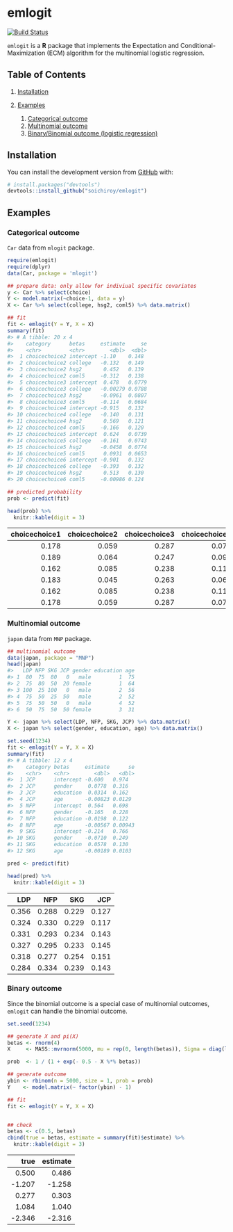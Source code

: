 
<!-- README.md is generated from README.Rmd. Please edit that file -->

# emlogit

<!-- badges: start -->

[![Build
Status](https://travis-ci.com/soichiroy/emlogit.svg?branch=master)](https://travis-ci.com/soichiroy/emlogit)
<!-- badges: end -->

`emlogit` is a **R** package that implements the Expectation and
Conditional-Maximization (ECM) algorithm for the multinomial logistic
regression.

## Table of Contents

1.  [Installation](#installation)

2.  [Examples](#examples)
    
    1.  [Categorical outcome](#categorical-outcome)
    2.  [Multinomial outcome](#multinomial-outcome)
    3.  [Binary/Binomial outcome (logistic regression)](#binary-outcome)

## Installation

You can install the development version from
[GitHub](https://github.com/) with:

``` r
# install.packages("devtools")
devtools::install_github("soichiroy/emlogit")
```

## Examples

### Categorical outcome

`Car` data from `mlogit` package.

``` r
require(emlogit)
require(dplyr)
data(Car, package = 'mlogit')

## prepare data: only allow for indiviual specific covariates
y <- Car %>% select(choice)
Y <- model.matrix(~choice-1, data = y)
X <- Car %>% select(college, hsg2, coml5) %>% data.matrix()
```

``` r
## fit
fit <- emlogit(Y = Y, X = X)
summary(fit)
#> # A tibble: 20 x 4
#>    category      betas     estimate     se
#>    <chr>         <chr>        <dbl>  <dbl>
#>  1 choicechoice2 intercept -1.10    0.148 
#>  2 choicechoice2 college   -0.132   0.149 
#>  3 choicechoice2 hsg2       0.452   0.139 
#>  4 choicechoice2 coml5     -0.312   0.138 
#>  5 choicechoice3 intercept  0.478   0.0779
#>  6 choicechoice3 college   -0.00279 0.0788
#>  7 choicechoice3 hsg2      -0.0961  0.0807
#>  8 choicechoice3 coml5     -0.114   0.0684
#>  9 choicechoice4 intercept -0.915   0.132 
#> 10 choicechoice4 college   -0.140   0.131 
#> 11 choicechoice4 hsg2       0.569   0.121 
#> 12 choicechoice4 coml5     -0.166   0.120 
#> 13 choicechoice5 intercept  0.624   0.0739
#> 14 choicechoice5 college   -0.161   0.0743
#> 15 choicechoice5 hsg2      -0.0458  0.0774
#> 16 choicechoice5 coml5      0.0931  0.0653
#> 17 choicechoice6 intercept -0.901   0.132 
#> 18 choicechoice6 college   -0.393   0.132 
#> 19 choicechoice6 hsg2       0.513   0.130 
#> 20 choicechoice6 coml5     -0.00986 0.124

## predicted probability
prob <- predict(fit)
```

``` r
head(prob) %>%
  knitr::kable(digit = 3)
```

| choicechoice1 | choicechoice2 | choicechoice3 | choicechoice4 | choicechoice5 | choicechoice6 |
| ------------: | ------------: | ------------: | ------------: | ------------: | ------------: |
|         0.178 |         0.059 |         0.287 |         0.071 |         0.332 |         0.072 |
|         0.189 |         0.064 |         0.247 |         0.099 |         0.315 |         0.086 |
|         0.162 |         0.085 |         0.238 |         0.115 |         0.290 |         0.110 |
|         0.183 |         0.045 |         0.263 |         0.062 |         0.374 |         0.073 |
|         0.162 |         0.085 |         0.238 |         0.115 |         0.290 |         0.110 |
|         0.178 |         0.059 |         0.287 |         0.071 |         0.332 |         0.072 |

### Multinomial outcome

`japan` data from `MNP` package.

``` r
## multinomial outcome
data(japan, package = "MNP")
head(japan)
#>   LDP NFP SKG JCP gender education age
#> 1  80  75  80   0   male         1  75
#> 2  75  80  50  20 female         1  64
#> 3 100  25 100   0   male         2  56
#> 4  75  50  25  50   male         2  52
#> 5  75  50  50   0   male         4  52
#> 6  50  75  50  50 female         3  31

Y <- japan %>% select(LDP, NFP, SKG, JCP) %>% data.matrix()
X <- japan %>% select(gender, education, age) %>% data.matrix()

set.seed(1234)
fit <- emlogit(Y = Y, X = X)
summary(fit)
#> # A tibble: 12 x 4
#>    category betas     estimate      se
#>    <chr>    <chr>        <dbl>   <dbl>
#>  1 JCP      intercept -0.600   0.974  
#>  2 JCP      gender     0.0778  0.316  
#>  3 JCP      education  0.0314  0.162  
#>  4 JCP      age       -0.00823 0.0129 
#>  5 NFP      intercept  0.564   0.698  
#>  6 NFP      gender    -0.165   0.228  
#>  7 NFP      education -0.0198  0.122  
#>  8 NFP      age       -0.00567 0.00943
#>  9 SKG      intercept -0.214   0.766  
#> 10 SKG      gender    -0.0710  0.249  
#> 11 SKG      education  0.0578  0.130  
#> 12 SKG      age       -0.00189 0.0103

pred <- predict(fit)
```

``` r
head(pred) %>%
  knitr::kable(digit = 3)
```

|   LDP |   NFP |   SKG |   JCP |
| ----: | ----: | ----: | ----: |
| 0.356 | 0.288 | 0.229 | 0.127 |
| 0.324 | 0.330 | 0.229 | 0.117 |
| 0.331 | 0.293 | 0.234 | 0.143 |
| 0.327 | 0.295 | 0.233 | 0.145 |
| 0.318 | 0.277 | 0.254 | 0.151 |
| 0.284 | 0.334 | 0.239 | 0.143 |

### Binary outcome

Since the binomial outcome is a special case of multinomial outcomes,
`emlogit` can handle the binomial outcome.

``` r
set.seed(1234)

## generate X and pi(X)
betas <- rnorm(4)
X     <- MASS::mvrnorm(5000, mu = rep(0, length(betas)), Sigma = diag(length(betas)))

prob  <- 1 / (1 + exp(- 0.5 - X %*% betas))

## generate outcome
ybin <- rbinom(n = 5000, size = 1, prob = prob)
Y    <- model.matrix(~ factor(ybin) - 1)

## fit
fit <- emlogit(Y = Y, X = X)


## check
betas <- c(0.5, betas)
cbind(true = betas, estimate = summary(fit)$estimate) %>%
  knitr::kable(digit = 3)
```

|    true | estimate |
| ------: | -------: |
|   0.500 |    0.486 |
| \-1.207 |  \-1.258 |
|   0.277 |    0.303 |
|   1.084 |    1.040 |
| \-2.346 |  \-2.316 |
